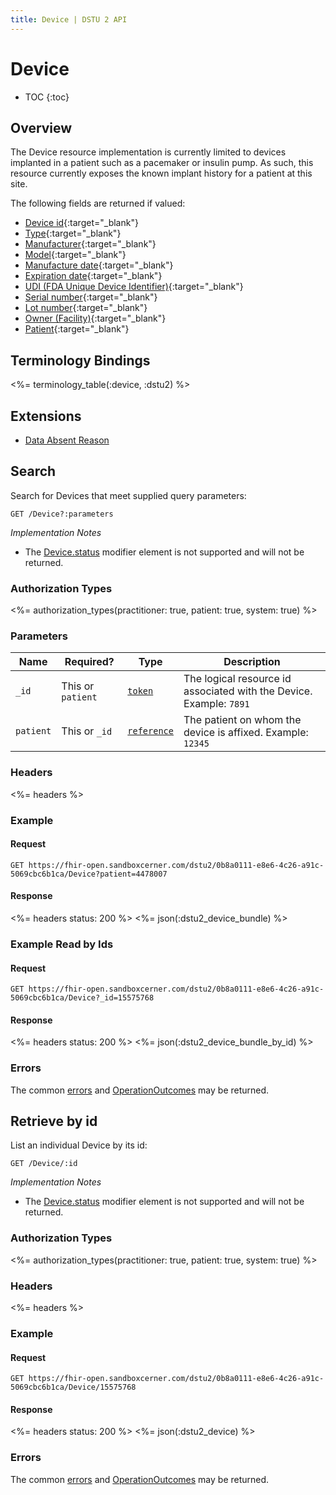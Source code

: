 ```yaml
---
title: Device | DSTU 2 API
---
```


# Device

* TOC
{:toc}

## Overview

The Device resource implementation is currently limited to devices implanted in a patient such as a pacemaker or insulin pump. As such, this resource currently exposes the known implant history for a patient at this site.

The following fields are returned if valued:

* [Device id](http://hl7.org/fhir/dstu2/resource-definitions.html#Resource.id){:target="_blank"}
* [Type](http://hl7.org/fhir/DSTU2/device-definitions.html#Device.type){:target="_blank"}
* [Manufacturer](http://hl7.org/fhir/DSTU2/device-definitions.html#Device.manufacturer){:target="_blank"}
* [Model](http://hl7.org/fhir/DSTU2/device-definitions.html#Device.model){:target="_blank"}
* [Manufacture date](http://hl7.org/fhir/DSTU2/device-definitions.html#Device.manufactureDate){:target="_blank"}
* [Expiration date](http://hl7.org/fhir/DSTU2/device-definitions.html#Device.expiry){:target="_blank"}
* [UDI (FDA Unique Device Identifier)](http://hl7.org/fhir/DSTU2/device-definitions.html#Device.udi){:target="_blank"}
* [Serial number](http://hl7.org/fhir/DSTU2/device-definitions.html#Device.identifier){:target="_blank"}
* [Lot number](http://hl7.org/fhir/DSTU2/device-definitions.html#Device.lotNumber){:target="_blank"}
* [Owner (Facility)](http://hl7.org/fhir/DSTU2/device-definitions.html#Device.owner){:target="_blank"}
* [Patient](http://hl7.org/fhir/DSTU2/device-definitions.html#Device.patient){:target="_blank"}

## Terminology Bindings

<%= terminology_table(:device, :dstu2) %>

## Extensions

* [Data Absent Reason](http://hl7.org/fhir/dstu2/extension-data-absent-reason.html)

## Search

Search for Devices that meet supplied query parameters:

    GET /Device?:parameters

_Implementation Notes_

* The [Device.status] modifier element is not supported and will not be returned.

### Authorization Types

<%= authorization_types(practitioner: true, patient: true, system: true) %>

### Parameters

 Name      | Required?         | Type          | Description
-----------|-------------------|---------------|---------------------------------------------------------------------------
 `_id`     | This or `patient` | [`token`]     | The logical resource id associated with the Device. Example: `7891`
 `patient` | This or `_id`     | [`reference`] | The patient on whom the device is affixed. Example: `12345`

### Headers

<%= headers %>

### Example

#### Request

    GET https://fhir-open.sandboxcerner.com/dstu2/0b8a0111-e8e6-4c26-a91c-5069cbc6b1ca/Device?patient=4478007

#### Response

<%= headers status: 200 %>
<%= json(:dstu2_device_bundle) %>

### Example Read by Ids

#### Request

    GET https://fhir-open.sandboxcerner.com/dstu2/0b8a0111-e8e6-4c26-a91c-5069cbc6b1ca/Device?_id=15575768

#### Response

<%= headers status: 200 %>
<%= json(:dstu2_device_bundle_by_id) %>

### Errors

The common [errors] and [OperationOutcomes] may be returned.

## Retrieve by id

List an individual Device by its id:

    GET /Device/:id

_Implementation Notes_

* The [Device.status] modifier element is not supported and will not be returned.

### Authorization Types

<%= authorization_types(practitioner: true, patient: true, system: true) %>

### Headers

<%= headers %>

### Example

#### Request

    GET https://fhir-open.sandboxcerner.com/dstu2/0b8a0111-e8e6-4c26-a91c-5069cbc6b1ca/Device/15575768

#### Response

<%= headers status: 200 %>
<%= json(:dstu2_device) %>

### Errors

The common [errors] and [OperationOutcomes] may be returned.

[`reference`]: http://hl7.org/fhir/DSTU2/search.html#reference
[`token`]: http://hl7.org/fhir/DSTU2/search.html#token
[Device.status]: http://hl7.org/fhir/DSTU2/device-definitions.html#Device.status
[errors]: ../../#client-errors
[OperationOutcomes]: ../../#operation-outcomes
